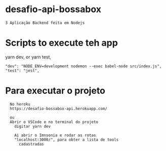 # desafio-api-bossabox
    3 Aplicação Backend feita em Nodejs

# Scripts to execute teh app

yarn dev,
or
yarn test,

    "dev": "NODE_ENV=development nodemon --exec babel-node src/index.js",
    "test": "jest",

# Para executar o projeto

      No heroku
      https://desafio-bossabox-api.herokuapp.com/

      ou
      Abrir o VSCode e no terminal do projeto
        digitar yarn dev

        Ai abrir o Imnsonia e rodar as rotas
        "localhost:3000/", para obter a lista de tools
          cadastradas
